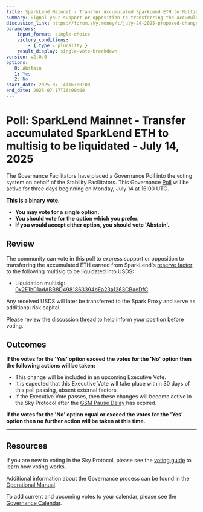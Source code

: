 ```yaml
---
title: SparkLend Mainnet - Transfer Accumulated SparkLend ETH to Multisig to be Liquidated - July 14, 2025
summary: Signal your support or opposition to transferring the accumulated SparkLend ETH to a multisig to be liquidated.
discussion_link: https://forum.sky.money/t/july-24-2025-proposed-changes-to-spark-for-upcoming-spell/26796
parameters:
    input_format: single-choice
    victory_conditions:
        - { type : plurality }
    result_display: single-vote-breakdown
version: v2.0.0
options:
   0: Abstain
   1: Yes
   2: No
start_date: 2025-07-14T16:00:00
end_date: 2025-07-17T16:00:00
---
```


# Poll: SparkLend Mainnet - Transfer accumulated SparkLend ETH to multisig to be liquidated - July 14, 2025

The Governance Facilitators have placed a Governance Poll into the voting system on behalf of the Stability Facilitators. This Governance [Poll](https://sky-atlas.powerhouse.io/#A.1.9.1_Operational_Weekly_Cycle-b189fa17-57a9-4d4e-9780-0ce4efd94211%7C0db30308) will be active for three days beginning on Monday, July 14 at 16:00 UTC.

**This is a binary vote.**

- **You may vote for a single option.**
- **You should vote for the option which you prefer.**
- **If you would accept either option, you should vote 'Abstain'.**

## Review

The community can vote in this poll to express support or opposition to transferring the accumulated ETH earned from SparkLend's [reserve factor](https://sky-atlas.powerhouse.io/A.AG1.3.2.1.1.1.8_Reserve_Factor_Definition/1c1f2ff0-8d73-81a0-9436-c819cdd7bbbe|7896ed3326389fe3553030cd0a82f68efd49) to the following multisig to be liquidated into USDS:

- Liquidation multisig: [0x2E1b01adABB8D4981863394bEa23a1263CBaeDfC](https://etherscan.io/address/0x2e1b01adabb8d4981863394bea23a1263cbaedfc)

Any received USDS will later be transferred to the Spark Proxy and serve as additional risk capital.

Please review the discussion [thread](https://forum.sky.money/t/july-24-2025-proposed-changes-to-spark-for-upcoming-spell/26796) to help inform your position before voting.

## Outcomes

**If the votes for the 'Yes' option exceed the votes for the 'No' option then the following actions will be taken:**

- This change will be included in an upcoming Executive Vote.
- It is expected that this Executive Vote will take place within 30 days of this poll passing, absent external factors.
- If the Executive Vote passes, then these changes will become active in the Sky Protocol after the [GSM Pause Delay](https://sky-atlas.powerhouse.io/A.1.9.2.1_Pause_Delay/a98b8227-95f6-4711-9d8d-f52cbc6ad2d0|0db30758e055) has expired.

**If the votes for the 'No' option equal or exceed the votes for the 'Yes' option then no further action will be taken at this time.**

---

## Resources

If you are new to voting in the Sky Protocol, please see the [voting guide](https://manual.makerdao.com/governance/voting-in-makerdao/on-chain-governance) to learn how voting works.

Additional information about the Governance process can be found in the [Operational Manual](https://manual.makerdao.com).

To add current and upcoming votes to your calendar, please see the [Governance Calendar](https://manual.makerdao.com/makerdao/calendars/governance-calendar).
